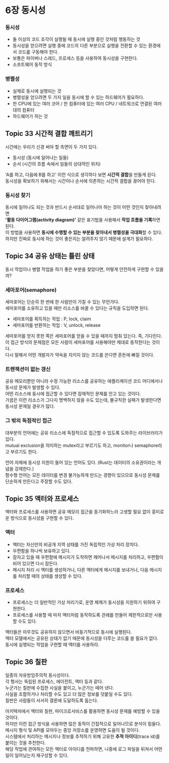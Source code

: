# 6장 동시성

### 동시성

- 둘 이상의 코드 조각이 실행될 때 동시에 실행 중인 것처럼 행동하는 것
- 동시성을 얻으려면 실행 중에 코드의 다른 부분으로 실행을 전환할 수 있는 환경에서 코드를 구동해야 한다.
- 보통은 파이버나 스레드, 프로세스 등을 사용하여 동시성을 구현한다.
- 소프트웨어 동작 방식

### 병렬성

- 실제로 동시에 실행되는 것
- 병렬성을 얻으려면 두 가지 일을 동시에 할 수 있는 하드웨어가 필요하다.
- 한 CPU에 있는 여러 코어 / 한 컴퓨터에 있는 여러 CPU / 네트워크로 연결된 여러 대의 컴퓨터
- 하드웨어가 하는 것

## Topic 33 시간적 결합 깨트리기

시간에는 우리가 신경 써야 할 측면이 두 가지 있다.

- 동시성 (동시에 일어나는 일들)
- 순서 (시간의 흐름 속에서 일들의 상대적인 위치)

'A를 하고, 다음에 B를 하고' 이런 식으로 생각하다 보면 **시간적 결합**을 만들게 된다.  
동시성을 확보하기 위해서는 시간이나 순서에 의존하는 시간적 결합을 끊어야 힌다.

### 동시성 찾기

동시에 일어나도 되는 것과 반드시 순서대로 일어나야 하는 것이 어떤 것인지 찾아내려면  
**'활동 다이어그램(activity diagram)'** 같은 표기법을 사용해서 **작업 흐름을 기록**하면 된다.  
이 방법을 사용하면 **동시에 수행할 수 있는 부분을 찾아내서 병렬성을 극대화**할 수 있다.  
하지만 진짜로 동시에 하는 것이 좋은지는 알려주지 않기 때문에 설계가 필요하다.

## Topic 34 공유 상태는 틀린 상태

동시 작업이나 병렬 작업을 하기 좋은 부분을 찾았다면, 어떻게 안전하게 구현할 수 있을까?

### 세마포어(semaphore)

세마포어는 단순히 한 번에 한 사람만이 가질 수 있는 무언가다.  
세마포어를 소유하고 있을 때만 리소스를 바꿀 수 있다는 규칙을 도입하면 된다.

- 세마포어를 획득하는 작업 : P, lock, claim
- 세마포어를 반환하는 작업 : V, unlock, release

세마포어를 얻지 못한 쪽은 세마포어를 얻을 수 있을 때까지 멈춰 있는다. 즉, 기다린다.  
이 접근 방식의 문제점은 모든 사람이 세마포어를 사용해야만 제대로 동작한다는 것이다.  
다시 말해서 어떤 개발자가 약속을 지키지 않는 코드를 쓴다면 혼돈에 빠질 것이다.

### 트랜잭션이 없는 갱신

공유 메모리뿐만 아니라 수정 가능한 리소스를 공유하는 애플리케이션 코드 어디에서나 동시성 문제가 발생할 수 있다.  
어떤 리소스에 동시에 접근할 수 있다면 잠재적인 문제를 안고 있는 것이다.  
가끔은 이런 리소스가 그다지 명백하지 않을 수도 있는데, 불규칙한 실패가 발생한다면 동시성 문제일 경우가 많다.

### 그 밖의 독점적인 접근

대부분의 언어에는 공유 리소스에 독점적으로 접근할 수 있도록 도와주는 라이브러리가 있다.  
mutual exclusion을 의미하는 mutex라고 부르기도 하고, monitor나 semaphore라고 부르기도 한다.

언어 자체에 동시성 지원이 들어 있는 언어도 있다. (Rust는 데이터의 소유권이라는 개념을 강제한다.)  
함수형 언어는 모든 데이터를 변경 불가능하게 만드는 경향이 있으므로 동시성 문제를 단순하게 만든다고 주장할 수도 있다.

## Topic 35 액터와 프로세스

액터와 프로세스를 사용하면 공유 메모리 접근을 동기화하느라 고생할 필요 없이 흥미로운 방식으로 동시성을 구현할 수 있다.

### 액터

- 액터는 자신만의 비공개 지역 상태를 가진 독립적인 가상 처리 장치다.
- 우편함을 하나씩 보유하고 있다.
- 잠자고 있을 때 우편함에 메시지가 도착하면 깨어나서 메시지를 처리하고, 우편함이 비어 있으면 다시 잠든다.
- 메시지 처리 시 액터를 생성하거나, 다른 액터에게 메시지를 보내거나, 다음 메시지를 처리할 때의 상태를 생성할 수 있다.

### 프로세스

- 프로세스는 더 일반적인 가상 처리기로, 운영 체제가 동시성을 지원하기 위하여 구현한다.
- 프로세스를 사용할 때 마치 액터처럼 동작하도록 관례를 만들어 제한적으로만 사용할 수도 있다.

액터들은 아무것도 공유하지 않으면서 비동기적으로 동시에 실행된다.  
액터 모델에서는 공유된 상태가 없기 때문에 동시성을 다루는 코드를 쓸 필요가 없다.  
동시에 실행되는 작업을 구현할 때 액터를 사용하라.

## Topic 36 칠판

일종의 자유방임주의적 동시성이다.  
각 형사는 독립된 프로세스, 에이전트, 액터 등과 같다.  
누군가는 칠판에 수집한 사실을 붙이고, 누군가는 떼어 낸다.  
사실을 조합하거나 처리할 수도 있고 더 많은 정보를 덧붙일 수도 있다.  
칠판은 사람들이 서서히 결론에 도달하도록 돕는다.

아키텍처에서 액터와 칠판, 마이크로서비스를 활용하면 동시성 문제를 예방할 수 있을 것이다.  
하지만 이런 접근 방식을 사용하면 많은 동작이 간접적으로 일어나므로 분석이 힘들다.  
메시지 형식 및 API를 모아두는 중앙 저장소를 운영하면 도움이 될 것이다.  
시스템에서 처리하는 메시지나 정보를 추적하기 위해 고유한 **추적 아이디**(trace id)를 붙이는 것을 추천한다.  
해당 작업에 관여하는 모든 액터로 아이디를 전파하면, 나중에 로그 파일을 뒤져서 어떤 일이 일어났는지 재구성할 수 있다.
